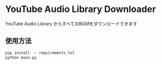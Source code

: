 # YouTube Audio Library Downloader

YouTube Audio Library からすべてのBGMをダウンロードできます  


## 使用方法
```cmd
pip install -r requirements.txt
python main.py
```